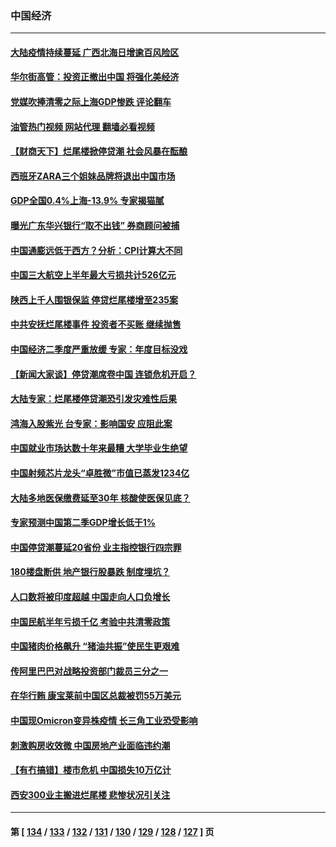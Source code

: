 ### 中国经济
---
#### [大陆疫情持续蔓延 广西北海日增逾百风险区](../../pages/ncid283/n13782153.md?07161645) 
#### [华尔街高管：投资正撤出中国 将强化美经济](../../pages/ncid283/n13782023.md?07161645) 
#### [党媒吹捧清零之际上海GDP惨跌 评论翻车](../../pages/ncid283/n13781988.md?07161645) 
#### [油管热门视频 网站代理 翻墙必看视频](http://209.222.30.114:81/youtube.html?07161645)
#### [【财商天下】烂尾楼掀停贷潮 社会风暴在酝酿](../../pages/ncid283/n13781801.md?07161645) 
#### [西班牙ZARA三个姐妹品牌将退出中国市场](../../pages/ncid283/n13781896.md?07161645) 
#### [GDP全国0.4%上海-13.9% 专家揭猫腻](../../pages/ncid283/n13781772.md?07161645) 
#### [曝光广东华兴银行“取不出钱” 券商顾问被捕](../../pages/ncid283/n13781855.md?07161645) 
#### [中国通膨远低于西方？分析：CPI计算大不同](../../pages/ncid283/n13781786.md?07161645) 
#### [中国三大航空上半年最大亏损共计526亿元](../../pages/ncid283/n13781877.md?07161645) 
#### [陕西上千人围银保监 停贷烂尾楼增至235案](../../pages/ncid283/n13781579.md?07161645) 
#### [中共安抚烂尾楼事件 投资者不买账 继续抛售](../../pages/ncid283/n13781732.md?07161645) 
#### [中国经济二季度严重放缓 专家：年度目标没戏](../../pages/ncid283/n13781686.md?07161645) 
#### [【新闻大家谈】停贷潮席卷中国 连锁危机开启？](../../pages/ncid283/n13781582.md?07161645) 
#### [大陆专家：烂尾楼停贷潮恐引发灾难性后果](../../pages/ncid283/n13781577.md?07161645) 
#### [鸿海入股紫光 台专家：影响国安 应阻此案](../../pages/ncid283/n13781172.md?07161645) 
#### [中国就业市场达数十年来最糟 大学毕业生绝望](../../pages/ncid283/n13781191.md?07161645) 
#### [中国射频芯片龙头“卓胜微”市值已蒸发1234亿](../../pages/ncid283/n13781080.md?07161645) 
#### [大陆多地医保缴费延至30年 核酸使医保见底？](../../pages/ncid283/n13780779.md?07161645) 
#### [专家预测中国第二季GDP增长低于1%](../../pages/ncid283/n13781063.md?07161645) 
#### [中国停贷潮蔓延20省份 业主指控银行四宗罪](../../pages/ncid283/n13781035.md?07161645) 
#### [180楼盘断供 地产银行股暴跌 制度埋坑？](../../pages/ncid283/n13780778.md?07161645) 
#### [人口数将被印度超越 中国走向人口负增长](../../pages/ncid283/n13781026.md?07161645) 
#### [中国民航半年亏损千亿 考验中共清零政策](../../pages/ncid283/n13781001.md?07161645) 
#### [中国猪肉价格飙升 “猪油共振”使民生更艰难](../../pages/ncid283/n13780987.md?07161645) 
#### [传阿里巴巴对战略投资部门裁员三分之一](../../pages/ncid283/n13780927.md?07161645) 
#### [在华行贿 康宝莱前中国区总裁被罚55万美元](../../pages/ncid283/n13780527.md?07161645) 
#### [中国现Omicron变异株疫情 长三角工业恐受影响](../../pages/ncid283/n13780940.md?07161645) 
#### [刺激购房收效微 中国房地产业面临违约潮](../../pages/ncid283/n13780899.md?07161645) 
#### [【有冇搞错】楼市危机 中国损失10万亿计](../../pages/ncid283/n13780544.md?07161645) 
#### [西安300业主搬进烂尾楼 悲惨状况引关注](../../pages/ncid283/n13780665.md?07161645) 

---
#### 第 [ [134](./134.md?07161645) / [133](./133.md?07161645) / [132](./132.md?07161645) / [131](./131.md?07161645) / [130](./130.md?07161645) / [129](./129.md?07161645) / [128](./128.md?07161645) / [127](./127.md?07161645) ] 页
